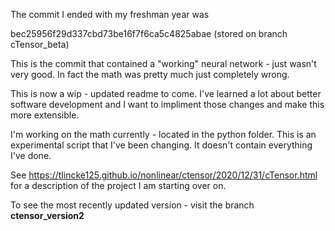 The commit I ended with my freshman year was 

bec25956f29d337cbd73be16f7f6ca5c4825abae (stored on branch cTensor_beta)

This is the commit that contained a "working" neural network - just wasn't very good. In fact the math was pretty much just completely wrong.

This is now a wip - updated readme to come. I've learned a lot about better software development and I want to impliment those changes and make this more extensible.


I'm working on the math currently - located in the python folder. This is an experimental script that I've been changing. It doesn't contain everything I've done.

See https://tlincke125.github.io/nonlinear/ctensor/2020/12/31/cTensor.html for a description of the project I am starting over on.

To see the most recently updated version - visit the branch **ctensor\_version2**
